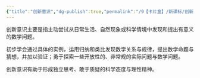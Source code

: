 ```yaml
---
{"title":"创新意识","dg-publish":true,"permalink":"/9【卡片盒】/新课标/创新意识/","dgPassFrontmatter":true,"noteIcon":""}
---
```



创新意识主要是指主动尝试从日常生活、自然现象或科学情境中发现和提出有意义的数学问题。

初步学会通过具体的实例，运用归纳和类比发现数学关系与规律，提出数学命题与猜想，并加以验证；勇于探索一些开放性的、非常规的实际问题与数学问题。

创新意识有助于形成独立思考、敢于质疑的科学态度与理性精神。